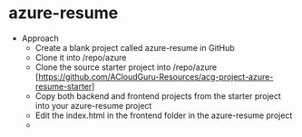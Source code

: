 # azure-resume

- Approach
    -  Create a blank project called azure-resume in GitHub
    - Clone it into /repo/azure
    - Clone the source starter project into /repo/azure [https://github.com/ACloudGuru-Resources/acg-project-azure-resume-starter]
    - Copy both backend and frontend projects from the starter project into your azure-resume project
    - Edit the index.html in the frontend folder in the azure-resume project
    - 
